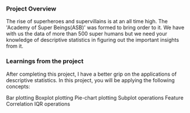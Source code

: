 ### Project Overview

 The rise of superheroes and supervillains is at an all time high. The 'Academy of Super Beings(ASB)' was formed to bring order to it. We have with us the data of more than 500 super humans but we need your knowledge of descriptive statistics in figuring out the important insights from it.


### Learnings from the project

 After completing this project, I have a better grip on the applications of descriptive statistics. In this project, you will be applying the following concepts:

Bar plotting
Boxplot plotting
Pie-chart plotting
Subplot operations
Feature Correlation
IQR operations


